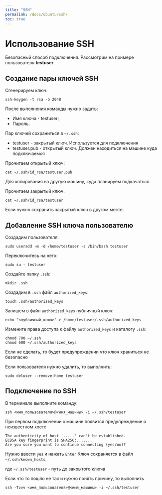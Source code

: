 ```yaml
---
title: "SSH"
permalink: /docs/ubuntu/ssh/
toc: true
---
```


# Использование SSH

Безопасный способ подключения.
Рассмотрим на примере пользователя **testuser**.

## Создание пары ключей SSH

Сгенерируем ключ:
```
ssh-keygen -t rsa -b 2048
```

После выполнения команды нужно задать:
- Имя ключа - testuser;
- Пароль.

Пар ключей сохраниться в `~/.ssh`:
- testuser - закрытый ключ. Используется для подключения
- testuser.pub - открытый ключ. Должен находиться на машине куда подключаемся

Прочитаем открытый ключ:
```
cat ~/.ssh/id_rsa/testuser.pub
```
Для копирования на другую машину, куда планируем подкачаться.

Прочитаем закрытый ключ:
```
cat ~/.ssh/id_rsa/testuser
```
Если нужно сохранить закрытый ключ в другом месте.

## Добавление SSH ключа пользователю

Создадим пользователя:
```
sudo useradd -m -d /home/testuser -s /bin/bash testuser
```

Переключитесь на него:
```
sudo su - testuser
```

Создайте папку `.ssh`:
```
mkdir .ssh
```

Создадим в `.ssh` файл `authorized_keys`:
```
touch .ssh/authorized_keys
```

Запишем в файл `authorized_keys` публичный ключ:
```
echo "<публичный_ключ>" > /home/testuser/.ssh/authorized_keys
```

Измените права доступа к файлу `authorized_keys` и каталогу `.ssh`:
```
chmod 700 ~/.ssh
chmod 600 ~/.ssh/authorized_keys
```
Если не сделать, то будет предупреждении что ключ храниться не безопасно

Если пользователя нужно удалить, то выполнить:
```
sudo deluser --remove-home testuser
```

## Подключение по SSH

В терминале выполните команду:
```
ssh <имя_пользователя>@<имя_машины> -i ~/.ssh/testuser
```

При первом подключении к машине появится предупреждение о неизвестном хосте
```
The authenticity of host '.....' can't be established.
ECDSA key fingerprint is SHA256:.......
Are you sure you want to continue connecting (yes/no)?
```
Нужно ввести `yes` и нажать `Enter`
Ключ сохраняется в файл `~/.ssh/known_hosts`.

где `~/.ssh/testuser` - путь до закрытого ключа

Если что то пошло не так и нужно понять причину, то выполнить
```
ssh -Tvvv <имя_пользователя>@<имя_машины> -i ~/.ssh/testuser
```
